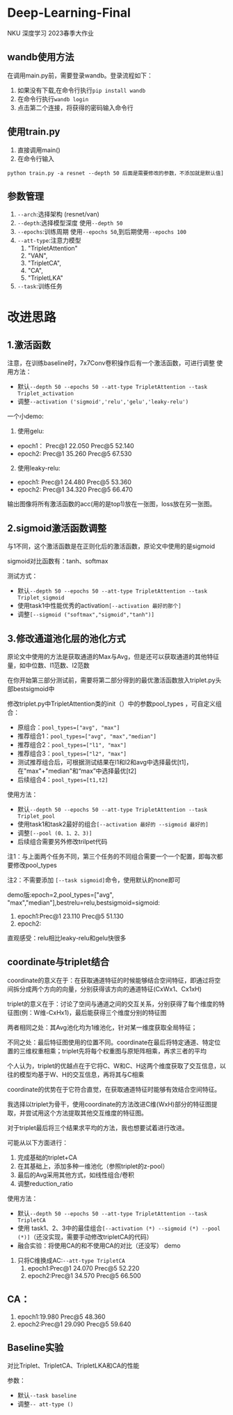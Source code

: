 # Deep-Learning-Final
NKU 深度学习 2023春季大作业

## wandb使用方法
在调用main.py前，需要登录wandb。登录流程如下：
1. 如果没有下载,在命令行执行`pip install wandb`
2. 在命令行执行`wandb login`
3. 点击第二个连接，将获得的密码输入命令行

## 使用train.py
1. 直接调用main()
2. 在命令行输入
```
python train.py -a resnet --depth 50 后面是需要修改的参数，不添加就是默认值]
```
## 参数管理
1. `--arch`:选择架构 (resnet/van)
2. `--depth`:选择模型深度   使用`--depth 50`
3. `--epochs`:训练周期 使用`--epochs 50`,到后期使用`--epochs 100`
4. `--att-type`:注意力模型 
   1. "TripletAttention"
   2. "VAN",
   3. "TripletCA",
   4. "CA",
   5. "TripletLKA"
5. `--task`:训练任务

# 改进思路
## 1.激活函数
注意，在训练baseline时，7x7Conv卷积操作后有一个激活函数，可进行调整
使用方法： 
* 默认`--depth 50 --epochs 50 --att-type TripletAttention --task Triplet_activation `
* 调整`--activation ('sigmoid','relu','gelu','leaky-relu')`

[//]: # (* 选择测试的激活函数集：在train.py中`elif args.task=="activation":`下方`act_func=['sigmoid','relu','gelu','leaky-relu']`中修改（默认即可）)

[//]: # (* 在命令行加上 `[--task activation]`&#40;将任务调整为测试激活函数，默认为none，表示原来的训练任务&#41;)

一个小demo:

1. 使用gelu:
* epoch1： Prec@1 22.050 Prec@5 52.140
* epoch2: Prec@1 35.260 Prec@5 67.530

2. 使用leaky-relu:
* epoch1: Prec@1 24.480 Prec@5 53.360
* epoch2: Prec@1 34.320 Prec@5 66.470

输出图像将所有激活函数的acc(用的是top1)放在一张图，loss放在另一张图。
## 2.sigmoid激活函数调整
与1不同，这个激活函数是在正则化后的激活函数，原论文中使用的是sigmoid

sigmoid对比函数有：tanh、softmax

测试方式：
* 默认`--depth 50 --epochs 50 --att-type TripletAttention --task Triplet_sigmoid`
* 使用task1中性能优秀的activation`[--activation 最好的那个]`
* 调整`[--sigmoid ("softmax","sigmoid","tanh")]`

[//]: # (* 在你开始进行第二部分的测试前，需要把你在第一部分测试得到的最优激活函数放到triplet.py头部的bestrelu变量中)

[//]: # (* 然后在命令行加上`[--task sigmoid]`执行该任务，其他参数可自行调整)

## 3.修改通道池化层的池化方式
原论文中使用的方法是获取通道的Max与Avg，但是还可以获取通道的其他特征量，如中位数、l1范数、l2范数

在你开始第三部分测试前，需要将第二部分得到的最优激活函数放入triplet.py头部bestsigmoid中


修改triplet.py中TripletAttention类的init（）中的参数pool_types ，可自定义组合：
* 原组合：`pool_types=["avg", "max"]`
* 推荐组合1：`pool_types=["avg", "max","median"]`
* 推荐组合2：`pool_types=["l1", "max"]`
* 推荐组合3：`pool_types=["l2", "max"]`
* 测试推荐组合后，可根据测试结果在l1和l2和avg中选择最优[t1]，在"max"+"median"和“max”中选择最优[t2]
* 后续组合4：`pool_types=[t1,t2]`

使用方法：
* 默认`--depth 50 --epochs 50 --att-type TripletAttention --task Triplet_pool`
* 使用task1和task2最好的组合`[--activation 最好的 --sigmoid 最好的]`
* 调整`[--pool (0、1、2、3)]`
* 后续组合需要另外修改trilpet代码

注1：与上面两个任务不同，第三个任务的不同组合需要一个一个配置，即每次都要修改pool_types

注2：不需要添加 `[--task sigmoid]`命令，使用默认的none即可

demo版:epoch=2,pool_types=["avg", "max","median"],bestrelu=relu,bestsigmoid=sigmoid:

1. epoch1:Prec@1 23.110 Prec@5 51.130
2. epoch2:

直观感受：relu相比leaky-relu和gelu快很多

## coordinate与triplet结合
coordinate的意义在于：在获取通道特征的时候能够结合空间特征，即通过将空间拆分成两个方向的向量，分别获得该方向的通道特征(CxWx1、Cx1xH)

triplet的意义在于：讨论了空间与通道之间的交互关系，分别获得了每个维度的特征图(例：W维-CxHx1)，最后能获得三个维度分别的特征图

两者相同之处：其Avg池化均为1维池化，针对某一维度获取全局特征；

不同之处：最后特征图使用的位置不同。coordinate在最后将特定通道、特定位置的三维权重相乘；triplet先将每个权重图与原矩阵相乘，再求三者的平均

个人认为，triplet的优越点在于它将C、W和C、H这两个维度获取了交互信息，以往的模型均基于W、H的交互信息，再将其与C相乘

coordinate的优势在于它符合直觉，在获取通道特征时能够有效结合空间特征。

我选择以triplet为骨干，使用coordinate的方法改进C维(WxH)部分的特征图提取，并尝试用这个方法提取其他交互维度的特征图。

对于triplet最后将三个结果求平均的方法，我也想要试着进行改进。

可能从以下方面进行：
1. 完成基础的triplet+CA
2. 在其基础上，添加多种一维池化（参照triplet的z-pool）
3. 最后的Avg采用其他方式，如线性组合/卷积
4. 调整reduction_ratio

使用方法：
* 默认`--depth 50 --epochs 50 --att-type TripletAttention --task TripletCA`
* 使用 task1、2、3中的最佳组合`[--activation (*) --sigmoid (*) --pool (*)]`（还没实现，需要手动修改tripletCA的代码）
* 融合实验：将使用CA的和不使用CA的对比（还没写）
demo
1. 只将C维换成AC:`--att-type TripletCA`
   1. epoch1:Prec@1 24.070 Prec@5 52.220
   2. epoch2:Prec@1 34.570 Prec@5 66.500

## CA：
1. epoch1:19.980 Prec@5 48.360
2. epoch2:Prec@1 29.090 Prec@5 59.640

## Baseline实验
对比Triplet、TripletCA、TripletLKA和CA的性能

参数：
* 默认`--task baseline`
* 调整`-- att-type ()`



